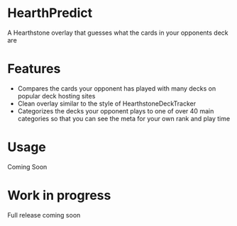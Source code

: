 # HearthPredict
A Hearthstone overlay that guesses what the cards in your opponents deck are

# Features
* Compares the cards your opponent has played with many decks on popular deck hosting sites
* Clean overlay similar to the style of HearthstoneDeckTracker
* Categorizes the decks your opponent plays to one of over 40 main categories so that you can see the meta for your own rank and play time

# Usage
Coming Soon

# Work in progress
Full release coming soon






